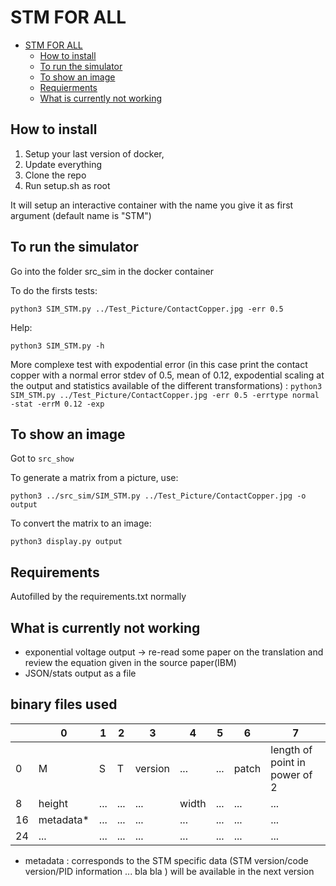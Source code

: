 # STM FOR ALL

- [STM FOR ALL](#stm-for-all)
  - [How to install](#how-to-install)
  - [To run the simulator](#to-run-the-simulator)
  - [To show an image](#to-show-an-image)
  - [Requierments](#requierments)
  - [What is currently not working](#what-is-currently-not-working)
  
## How to install

1. Setup your last version of docker,
2. Update everything
3. Clone the repo
4. Run setup.sh as root

It will setup an interactive container with the name you give it as first argument (default name is "STM")

## To run the simulator

Go into the folder src\_sim in the docker container

To do the firsts tests:

`python3 SIM_STM.py ../Test_Picture/ContactCopper.jpg -err 0.5`

Help:

`python3 SIM_STM.py -h`

More complexe test with expodential error (in this case print the contact copper with a normal error stdev of 0.5, mean of 0.12, expodential scaling at the output and statistics available of the different transformations) :
`python3 SIM_STM.py ../Test_Picture/ContactCopper.jpg -err 0.5 -errtype normal -stat -errM 0.12 -exp`

## To show an image

Got to `src_show`

To generate a matrix from a picture, use:

```
python3 ../src_sim/SIM_STM.py ../Test_Picture/ContactCopper.jpg -o output
```

To convert the matrix to an image:

```
python3 display.py output
```


## Requirements

Autofilled by the requirements.txt normally


## What is currently not working

* exponential voltage output -> re-read some paper on the translation and review the equation given in the source paper(IBM)
* JSON/stats output as a file

## binary files used 

||0|1|2|3|4|5|6|7|
|-|-|-|-|-|-|-|-|-|
|0|M|S|T|version|...|...|patch|length of point in power of 2|
|8|height|...|...|...|width|...|...|...|
|16|metadata*|...|...|...|...|...|...|...|
|24|...|...|...|...|...|...|...|...|

* metadata : corresponds to the STM specific data (STM version/code version/PID information ... bla bla ) will be available in the next version

